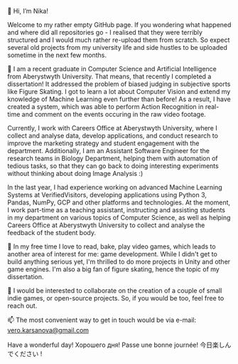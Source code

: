 👋 Hi, I’m Nika! 

Welcome to my rather empty GitHub page. If you wondering what happened and where did all repositories go - I realised that they were terribly structured and I would much rather re-upload them from scratch. So expect several old projects from my university life and side hustles to be uploaded sometime in the next few months.

🌱 I am a recent graduate in Computer Science and Artificial Intelligence from Aberystwyth University. That means, that recently I completed a dissertation! It addressed the problem of biased judging in subjective sports like Figure Skating. I got to learn a lot about Computer Vision and extend my knowledge of Machine Learning even further than before! As a result, I have created a system, which was able to perform Action Recognition in real-time and comment on the events occuring in the raw video footage.

Currently, I work with Careers Office at Aberystwyth University, where I collect and analyse data, develop applications, and conduct research to improve the marketing strategy and student engagement with the department. Additionally, I am an Assistant Software Engineer for the research teams in Biology Department, helping them with automation of tedious tasks, so that they can go back to doing interesting experiments without thinking about doing Image Analysis :)

In the last year, I had experience working on advanced Machine Learning Systems at VerifiedVisitors, developing applications using Python 3, Pandas, NumPy, GCP and other platforms and technologies. At the moment, I work part-time as a teaching assistant, instructing and assisting students in my department on various topics of Computer Science, as well as helping Careers Office at Aberystwyth University to collect and analyse the feedback of the student body. 

👀 In my free time I love to read, bake, play video games, which leads to another area of interest for me: game development. While I didn't get to build anything serious yet, I'm thrilled to do more projects in Unity and other game engines. I'm also a big fan of figure skating, hence the topic of my dissertation.

💞️ I would be interested to collaborate on the creation of a couple of small indie games, or open-source projects. So, if you would be too, feel free to reach out.

📫 The most convenient way to get in touch would be via e-mail: vero.karsanova@gmail.com

Have a wonderful day! Хорошего дня! Passe une bonne journée! 今日楽しんでください !

